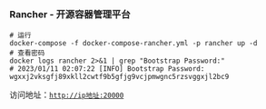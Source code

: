 ### Rancher - 开源容器管理平台

```shell
# 运行
docker-compose -f docker-compose-rancher.yml -p rancher up -d
# 查看密码
docker logs rancher 2>&1 | grep "Bootstrap Password:"
# 2023/01/11 02:07:22 [INFO] Bootstrap Password: wgxxj2vksgfj89xkll2cwtf9b5gfjg9vcjpmwgnc5rzsvggxjl2bc9
```

访问地址：[`http://ip地址:20000`](http://www.zhengqingya.com:20000)
